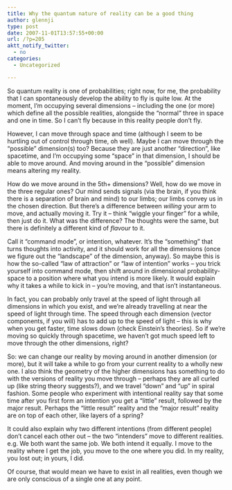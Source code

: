 ```yaml
---
title: Why the quantum nature of reality can be a good thing
author: glennji
type: post
date: 2007-11-01T13:57:55+00:00
url: /?p=205
aktt_notify_twitter:
  - no
categories:
  - Uncategorized

---
```

So quantum reality is one of probabilities; right now, for me, the probability that I can spontaneously develop the ability to fly is quite low. At the moment, I&#8217;m occupying several dimensions &#8211; including the one (or more) which define all the possible realities, alongside the &#8220;normal&#8221; three in space and one in time. So I can&#8217;t fly because in this reality people don&#8217;t fly.
  
However, I can move through space and time (although I seem to be hurtling out of control through time, oh well). Maybe I can move through the &#8220;possible&#8221; dimension(s) too? Because they are just another &#8220;direction&#8221;, like spacetime, and I&#8217;m occupying some &#8220;space&#8221; in that dimension, I should be able to move around. And moving around in the &#8220;possible&#8221; dimension means altering my reality.
  
How do we move around in the 5th+ dimensions? Well, how do we move in the three regular ones? Our mind sends signals (via the brain, if you think there is a separation of brain and mind) to our limbs; our limbs convey us in the chosen direction. But there&#8217;s a difference between <span style="font-style: italic;">willing</span> your arm to move, and actually moving it. Try it &#8211; think &#8220;wiggle your finger&#8221; for a while, then just do it. What was the difference? The thoughts were the same, but there is definitely a different kind of <span style="font-style: italic;">flavour</span> to it.
  
Call it &#8220;command mode&#8221;, or intention, whatever. It&#8217;s the &#8220;something&#8221; that turns thoughts into activity, and it should work for all the dimensions (once we figure out the &#8220;landscape&#8221; of the dimension, anyway). So maybe this is how the so-called &#8220;law of attraction&#8221; or &#8220;law of intention&#8221; works &#8211; you trick yourself into command mode, then shift around in dimensional probability-space to a position where what you intend is more likely. It would explain why it takes a while to kick in &#8211; you&#8217;re moving, and that isn&#8217;t instantaneous.
  
In fact, you can probably only travel at the speed of light through all dimensions in which you exist, and we&#8217;re already travelling at near the speed of light through time. The speed through each dimension (vector components, if you will) has to add up to the speed of light &#8211; this is why when you get faster, time slows down (check Einstein&#8217;s theories). So if we&#8217;re moving so quickly through spacetime, we haven&#8217;t got much speed left to move through the other dimensions, right?
  
So: we can change our reality by moving around in another dimension (or more), but it will take a while to go from your current reality to a wholly new one. I also think the geometry of the higher dimensions has something to do with the versions of reality you move through &#8211; perhaps they are all curled up (like string theory suggests?), and we travel &#8220;down&#8221; and &#8220;up&#8221; in spiral fashion. Some people who experiment with intentional reality say that some time after you first form an intention you get a &#8220;little&#8221; result, followed by the major result. Perhaps the &#8220;little result&#8221; reality and the &#8220;major result&#8221; reality are on top of each other, like layers of a spring?
  
It could also explain why two different intentions (from different people) don&#8217;t cancel each other out &#8211; the two &#8220;intenders&#8221; move to different realities. e.g. We both want the same job. We both intend it equally. I move to the reality where I get the job, you move to the one where you did. In my reality, you lost out; in yours, I did.
  
Of course, that would mean we have to exist in all realities, even though we are only conscious of a single one at any point.
